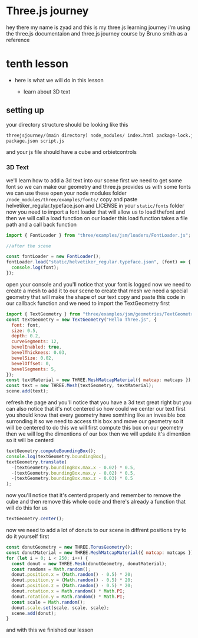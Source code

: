 # Three.js journey

hey there my name is zyad and this is my three.js learning journey i'm using the three.js documentaion and three.js journey course by Bruno smith as a reference

# tenth lesson

- here is what we will do in this lesson

  - learn about 3D text

## setting up

your directory structure should be looking like this

```html
threejsjourney/(main directory) node_modules/ index.html package-lock.json
package.json script.js
```

and your js file should have a cube and orbietcontrols

### 3D Text

we'll learn how to add a 3d text into our scene first we need to get some font so we can make our geometry and three.js provides us with some fonts we can use these open your node modules folder `/node_modules/three/examples/fonts/` copy and paste helvetiker_regular.typeface.json and LICENSE in your `static/fonts` folder now you need to import a font loader that will allow us to load thefont and then we will call a load function on our loader this load function takes a file path and a call back function

```js
import { FontLoader } from "three/examples/jsm/loaders/FontLoader.js";

//after the scene

const fontLoader = new FontLoader();
fontLoader.load("static/helvetiker_regular.typeface.json", (font) => {
  console.log(font);
});
```

open your console and you'll notice that your font is logged now we need to create a mesh to add it to our scene to create that mesh we need a special geometry that will make the shape of our text copy and paste this code in our callback function and we need to import the TextGeometry first

```js
import { TextGeometry } from "three/examples/jsm/geometries/TextGeometry.js";
const textGeometry = new TextGeometry("Hello Three.js", {
  font: font,
  size: 0.5,
  depth: 0.2,
  curveSegments: 12,
  bevelEnabled: true,
  bevelThickness: 0.03,
  bevelSize: 0.02,
  bevelOffset: 0,
  bevelSegments: 5,
});
const textMaterial = new THREE.MeshMatcapMaterial({ matcap: matcaps });
const text = new THREE.Mesh(textGeometry, textMaterial);
scene.add(text);
```

refresh the page and you'll notice that you have a 3d text great right but you can also notice that it's not centered so how could we center our text first you should know that every geometry have somthing like an invesible box surronding it so we need to access this box and move our geometry so it will be centered
to do this we will first compute this box on our geometry then we will log the dimentions of our box then we will update it's dimention so it will be centerd

```js
textGeometry.computeBoundingBox();
console.log(textGeometry.boundingBox);
textGeometry.translate(
  -(textGeometry.boundingBox.max.x - 0.02) * 0.5,
  -(textGeometry.boundingBox.max.y - 0.02) * 0.5,
  -(textGeometry.boundingBox.max.z - 0.03) * 0.5
);
```

now you'll notice that it's centerd properly and remember to remove the cube and then remove this whole code and there's already a function that will do this for us

```js
textGeometry.center();
```

now we need to add a lot of donuts to our scene in diffrent positions try to do it yourself first

```js
const donutGeometry = new THREE.TorusGeometry();
const donutMaterial = new THREE.MeshMatcapMaterial({ matcap: matcaps });
for (let i = 0; i < 250; i++) {
  const donut = new THREE.Mesh(donutGeometry, donutMaterial);
  const randoms = Math.random();
  donut.position.x = (Math.random() - 0.5) * 20;
  donut.position.y = (Math.random() - 0.5) * 20;
  donut.position.z = (Math.random() - 0.5) * 20;
  donut.rotation.x = Math.random() * Math.PI;
  donut.rotation.y = Math.random() * Math.PI;
  const scale = Math.random();
  donut.scale.set(scale, scale, scale);
  scene.add(donut);
}
```

and with this we finished our lesson
